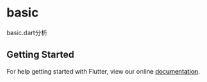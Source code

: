 # basic

basic.dart分析

## Getting Started

For help getting started with Flutter, view our online
[documentation](https://flutter.io/).
